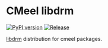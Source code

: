 # CMeel libdrm

[![PyPI version](https://badge.fury.io/py/cmeel-mpc.svg)](https://pypi.org/project/cmeel-mpc)
[![Release](https://github.com/cmake-wheel/cmeel-mpc/actions/workflows/release.yml/badge.svg)](https://github.com/cmake-wheel/cmeel-mpc/actions/workflows/release.yml)

[libdrm](https://dri.freedesktop.org) distribution for cmeel packages.
